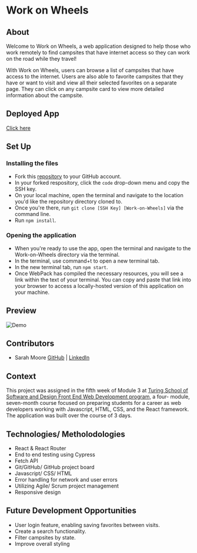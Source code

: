 # Work on Wheels 

## About

Welcome to Work on Wheels, a web application designed to help those who work remotely to find campsites that have internet access so they can work on the road while they travel!

With Work on Wheels, users can browse a list of campsites that have access to the internet. Users are also able to favorite campsites that they have or want to visit and view all their selected favorites on a separate page. They can click on any campsite card to view more detailed information about the campsite.
## Deployed App
[Click here](https://work-on-wheels.vercel.app/)

## Set Up 

### Installing the files
 - Fork this [repository](https://github.com/sarahcatherine311/Work-on-Wheels) to your GitHub account. 
 - In your forked respository, click the `code` drop-down menu and copy the SSH key.
 - On your local machine, open the terminal and navigate to the location you'd like the repository directory cloned to. 
 - Once you're there, run `git clone [SSH Key] [Work-on-Wheels]` via the command line.
 - Run `npm install`. 

### Opening the application
 - When you're ready to use the app, open the terminal and navigate to the Work-on-Wheels directory via the terminal.
 - In the terminal, use command+t to open a new terminal tab. 
 - In the new terminal tab, run `npm start`.
 - Once WebPack has compiled the necessary resources, you will see a link within the text of your terminal. You can copy and paste that link into your browser to access a locally-hosted version of this application on your machine. 

## Preview
![Demo](https://media.giphy.com/media/v1.Y2lkPTc5MGI3NjExZjcwZjQ1YTI1OGM5N2M4ZmU3MDFmZTFiYTZjZTdlOTk4OTIwNmIxNCZlcD12MV9pbnRlcm5hbF9naWZzX2dpZklkJmN0PWc/div57xr0QUWtHUrLBa/giphy.gif)


## Contributors
- Sarah Moore [GitHub](https://github.com/sarahcatherine311) | [LinkedIn](https://www.linkedin.com/in/sarah-moore-a35196127/) <br>

## Context
This project was assigned in the fifth week of Module 3 at [Turing School of Software and Design Front End Web Development program](https://frontend.turing.edu/), a four- module, seven-month course focused on preparing students for a career as web developers working with Javascript, HTML, CSS, and the React framework. The application was built over the course of 3 days.

## Technologies/ Metholodologies
- React & React Router
- End to end testing using Cypress
- Fetch API
- Git/GitHub/ GitHub project board
- Javascript/ CSS/ HTML
- Error handling for network and user errors
- Utilizing Agile/ Scrum project management
- Responsive design

## Future Development Opportunities
- User login feature, enabling saving favorites between visits.
- Create a search functionality.
- Filter campsites by state. 
- Improve overall styling

